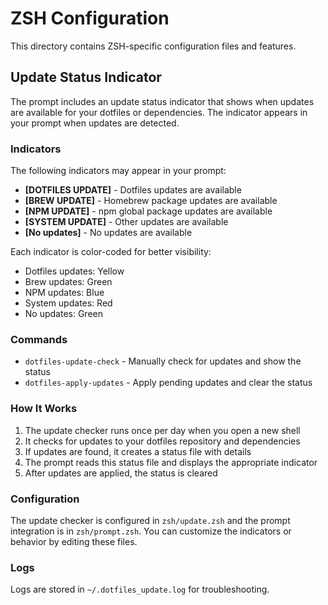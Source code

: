 # ZSH Configuration

This directory contains ZSH-specific configuration files and features.

## Update Status Indicator

The prompt includes an update status indicator that shows when updates are available for your dotfiles or dependencies. The indicator appears in your prompt when updates are detected.

### Indicators

The following indicators may appear in your prompt:

- **[DOTFILES UPDATE]** - Dotfiles updates are available
- **[BREW UPDATE]** - Homebrew package updates are available
- **[NPM UPDATE]** - npm global package updates are available
- **[SYSTEM UPDATE]** - Other updates are available
- **[No updates]** - No updates are available

Each indicator is color-coded for better visibility:
- Dotfiles updates: Yellow
- Brew updates: Green
- NPM updates: Blue
- System updates: Red
- No updates: Green

### Commands

- `dotfiles-update-check` - Manually check for updates and show the status
- `dotfiles-apply-updates` - Apply pending updates and clear the status

### How It Works

1. The update checker runs once per day when you open a new shell
2. It checks for updates to your dotfiles repository and dependencies
3. If updates are found, it creates a status file with details
4. The prompt reads this status file and displays the appropriate indicator
5. After updates are applied, the status is cleared

### Configuration

The update checker is configured in `zsh/update.zsh` and the prompt integration is in `zsh/prompt.zsh`. You can customize the indicators or behavior by editing these files.

### Logs

Logs are stored in `~/.dotfiles_update.log` for troubleshooting. 